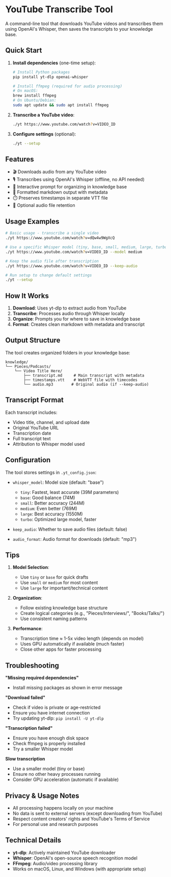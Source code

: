 # YouTube Transcribe Tool

A command-line tool that downloads YouTube videos and transcribes them using OpenAI's Whisper, then saves the transcripts to your knowledge base.

## Quick Start

1. **Install dependencies** (one-time setup):
   ```bash
   # Install Python packages
   pip install yt-dlp openai-whisper

   # Install ffmpeg (required for audio processing)
   # On macOS:
   brew install ffmpeg
   # On Ubuntu/Debian:
   sudo apt update && sudo apt install ffmpeg
   ```

2. **Transcribe a YouTube video**:
   ```bash
   ./yt https://www.youtube.com/watch?v=VIDEO_ID
   ```

3. **Configure settings** (optional):
   ```bash
   ./yt --setup
   ```

## Features

- 🎬 Downloads audio from any YouTube video
- 🎙️ Transcribes using OpenAI's Whisper (offline, no API needed)
- 📁 Interactive prompt for organizing in knowledge base
- 📝 Formatted markdown output with metadata
- ⏱️ Preserves timestamps in separate VTT file
- 🎵 Optional audio file retention

## Usage Examples

```bash
# Basic usage - transcribe a single video
./yt https://www.youtube.com/watch?v=dQw4w9WgXcQ

# Use a specific Whisper model (tiny, base, small, medium, large, turbo)
./yt https://www.youtube.com/watch?v=VIDEO_ID --model medium

# Keep the audio file after transcription
./yt https://www.youtube.com/watch?v=VIDEO_ID --keep-audio

# Run setup to change default settings
./yt --setup
```

## How It Works

1. **Download**: Uses yt-dlp to extract audio from YouTube
2. **Transcribe**: Processes audio through Whisper locally
3. **Organize**: Prompts you for where to save in knowledge base
4. **Format**: Creates clean markdown with metadata and transcript

## Output Structure

The tool creates organized folders in your knowledge base:

```
knowledge/
└── Pieces/Podcasts/
    └── Video Title Here/
        ├── transcript.md     # Main transcript with metadata
        ├── timestamps.vtt    # WebVTT file with timecodes
        └── audio.mp3        # Original audio (if --keep-audio)
```

## Transcript Format

Each transcript includes:
- Video title, channel, and upload date
- Original YouTube URL
- Transcription date
- Full transcript text
- Attribution to Whisper model used

## Configuration

The tool stores settings in `.yt_config.json`:

- `whisper_model`: Model size (default: "base")
  - `tiny`: Fastest, least accurate (39M parameters)
  - `base`: Good balance (74M)
  - `small`: Better accuracy (244M)
  - `medium`: Even better (769M)
  - `large`: Best accuracy (1550M)
  - `turbo`: Optimized large model, faster

- `keep_audio`: Whether to save audio files (default: false)
- `audio_format`: Audio format for downloads (default: "mp3")

## Tips

1. **Model Selection**: 
   - Use `tiny` or `base` for quick drafts
   - Use `small` or `medium` for most content
   - Use `large` for important/technical content

2. **Organization**:
   - Follow existing knowledge base structure
   - Create logical categories (e.g., "Pieces/Interviews/", "Books/Talks/")
   - Use consistent naming patterns

3. **Performance**:
   - Transcription time ≈ 1-5x video length (depends on model)
   - Uses GPU automatically if available (much faster)
   - Close other apps for faster processing

## Troubleshooting

**"Missing required dependencies"**
- Install missing packages as shown in error message

**"Download failed"**
- Check if video is private or age-restricted
- Ensure you have internet connection
- Try updating yt-dlp: `pip install -U yt-dlp`

**"Transcription failed"**
- Ensure you have enough disk space
- Check ffmpeg is properly installed
- Try a smaller Whisper model

**Slow transcription**
- Use a smaller model (tiny or base)
- Ensure no other heavy processes running
- Consider GPU acceleration (automatic if available)

## Privacy & Usage Notes

- All processing happens locally on your machine
- No data is sent to external servers (except downloading from YouTube)
- Respect content creators' rights and YouTube's Terms of Service
- For personal use and research purposes

## Technical Details

- **yt-dlp**: Actively maintained YouTube downloader
- **Whisper**: OpenAI's open-source speech recognition model
- **FFmpeg**: Audio/video processing library
- Works on macOS, Linux, and Windows (with appropriate setup)